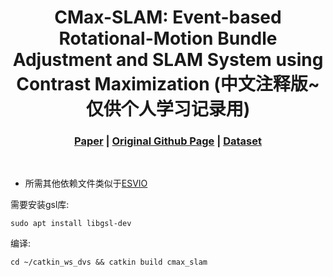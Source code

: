 [comment]: <> (# CMax-SLAM)

<!-- PROJECT LOGO -->

<p align="center">

  <h1 align="center"> CMax-SLAM: Event-based Rotational-Motion Bundle Adjustment and SLAM System using Contrast Maximization (中文注释版~仅供个人学习记录用)
  </h1>

[comment]: <> (  <h2 align="center">PAPER</h2>)
  <h3 align="center">
  <a href="https://arxiv.org/pdf/2403.08119.pdf">Paper</a> 
  | <a href="https://github.com/tub-rip/cmax_slam">Original Github Page</a>
  | <a href="https://github.com/tub-rip/ECRot">Dataset</a>
  </h3>
  <div align="center"></div>

<!-- <p align="center">
  <a href="">
    <img src="https://huajianup.github.io/thumbnails/Photo-SLAM_v2.gif" alt="teaser" width="100%">
  </a>
</p> -->
<br>


* 所需其他依赖文件类似于[ESVIO](https://github.com/arclab-hku/ESVIO)

需要安装gsl库:

    sudo apt install libgsl-dev


编译:

    cd ~/catkin_ws_dvs && catkin build cmax_slam